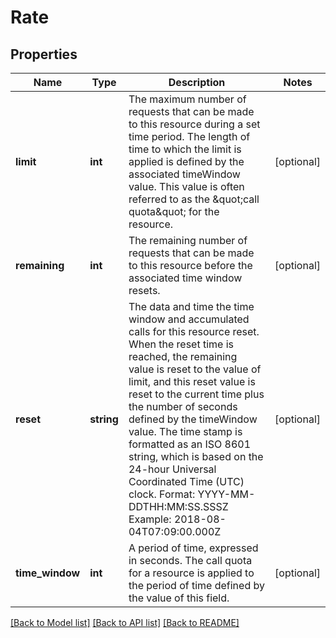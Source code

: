# Rate

## Properties
Name | Type | Description | Notes
------------ | ------------- | ------------- | -------------
**limit** | **int** | The maximum number of requests that can be made to this resource during a set time period. The length of time to which the limit is applied is defined by the associated timeWindow value. This value is often referred to as the &amp;quot;call quota&amp;quot; for the resource. | [optional] 
**remaining** | **int** | The remaining number of requests that can be made to this resource before the associated time window resets. | [optional] 
**reset** | **string** | The data and time the time window and accumulated calls for this resource reset. When the reset time is reached, the remaining value is reset to the value of limit, and this reset value is reset to the current time plus the number of seconds defined by the timeWindow value. The time stamp is formatted as an ISO 8601 string, which is based on the 24-hour Universal Coordinated Time (UTC) clock. Format: YYYY-MM-DDTHH:MM:SS.SSSZ Example: 2018-08-04T07:09:00.000Z | [optional] 
**time_window** | **int** | A period of time, expressed in seconds. The call quota for a resource is applied to the period of time defined by the value of this field. | [optional] 

[[Back to Model list]](../README.md#documentation-for-models) [[Back to API list]](../README.md#documentation-for-api-endpoints) [[Back to README]](../README.md)


